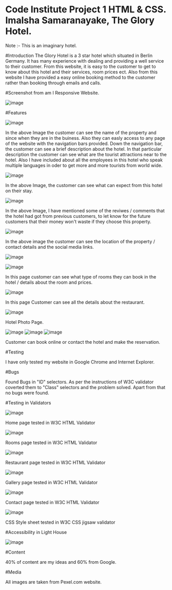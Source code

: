 # Code Institute Project 1 HTML & CSS. Imalsha Samaranayake, The Glory Hotel.
Note :- This is an imaginary hotel.

#Introduction
The Glory Hotel is a 3 star hotel which situated in Berlin Germany. It has many experience with dealing and providing a well service to their customer. From this website, it is easy to the customer to get to know about this hotel and their services, room prices ect. Also from this website I have provided a easy online booking method to the customer rather than booking through emails and calls. 

#Screenshot from am I Responsive Website.

![image](https://user-images.githubusercontent.com/131761126/235302849-bc6e823d-28ea-4f28-9d7b-b32075ca110a.png)

#Features

![image](https://user-images.githubusercontent.com/131761126/235302906-9a16ebe3-dd94-4674-8383-46408e14d976.png)

In the above Image the customer can see the name of the property and since when they are in the buiness. Also they can easly access to any page of the website with the navigation bars provided. Down the navigation bar, the customer can see a brief description about the hotel. In that particular description the customer can see what are the tourist attractions near to the hotel. Also I have included about all the employees in this hotel who speak multiple languages in oder to get more and more tourists from world wide. 

![image](https://user-images.githubusercontent.com/131761126/235303195-ef4334e8-6795-4b07-8f5e-2f15ccf2a82d.png)

In the above Image, the customer can see what can expect from this hotel on their stay.

![image](https://user-images.githubusercontent.com/131761126/235303246-5c52666c-d583-4bb7-9336-06c19da0249b.png)

In the above Image, I have mentioned some of the reviwes / comments that the hotel had got from previous customers, to let know for the future customers that their money won't waste if they choose this property.

![image](https://user-images.githubusercontent.com/131761126/235303375-6ba64498-3f0e-487f-b9f8-06f471cba3ce.png)

In the above image the customer can see the location of the property / contact details and the social media links.

![image](https://user-images.githubusercontent.com/131761126/235303446-71d65ca6-660e-4963-a6b9-32ac5f48a8b6.png)

![image](https://user-images.githubusercontent.com/131761126/235303524-4cce2b72-a3cd-408e-a52f-730da7cc0471.png)

In this page customer can see what type of rooms they can book in the hotel / details about the room and prices.

![image](https://user-images.githubusercontent.com/131761126/235303604-ee98fa5e-cbf3-4544-b440-9626bb48bb95.png)

In this page Customer can see all the details about the restaurant.

![image](https://user-images.githubusercontent.com/131761126/235303686-c2dc8d53-38c8-4c1b-add6-544ab5628a0b.png)

Hotel Photo Page.

![image](https://user-images.githubusercontent.com/131761126/235303714-ed221caf-9731-494c-a4e8-3bb2fb97058f.png)
![image](https://user-images.githubusercontent.com/131761126/235303749-b6bf56fa-2bf2-4554-b064-fbcb04e88545.png)
![image](https://user-images.githubusercontent.com/131761126/235303770-1da3b8c4-313f-4afc-bae9-bc7537d39496.png)

Customer can book online or contact the hotel and make the reservation.

#Testing

I have only tested my website in Google Chrome and Internet Explorer.

#Bugs

Found Bugs in "ID" selectors.
As per the instructions of W3C validator coverted them to "Class" selectors and the problem solved.
Apart from that no bugs were found.

#Testing in Validators

![image](https://user-images.githubusercontent.com/131761126/235304038-dc070f8f-0d9f-479d-9048-d6f3b2bb3912.png)

Home page tested in W3C HTML Validator

![image](https://user-images.githubusercontent.com/131761126/235304116-e027e296-9845-46a1-8f9d-0d98063fef60.png)

Rooms page tested in W3C HTML Validator

![image](https://user-images.githubusercontent.com/131761126/235304160-e7944453-c4df-406c-865c-274bd9fb4559.png)

Restaurant page tested in W3C HTML Validator

![image](https://user-images.githubusercontent.com/131761126/235304198-19082056-056f-49b9-b9cd-fea505399fb0.png)

Gallery page tested in W3C HTML Validator

![image](https://user-images.githubusercontent.com/131761126/235304232-5f336a4e-93ac-4678-885f-cd6b650a8473.png)

Contact page tested in W3C HTML Validator

![image](https://user-images.githubusercontent.com/131761126/235304272-b65aa051-fa97-414d-9388-93bf6ef32175.png)

CSS Style sheet tested in W3C CSS jigsaw validator

#Accessibility in Light House

![image](https://user-images.githubusercontent.com/131761126/235304393-dded66a3-07d1-47c6-a193-a0a5f81e3e0e.png)

#Content

40% of content are my ideas and 60% from Google.

#Media

All images are taken from Pexel.com website.




